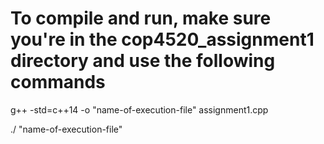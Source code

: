 # To compile and run, make sure you're in the cop4520_assignment1 directory and use the following commands

g++ -std=c++14 -o "name-of-execution-file" assignment1.cpp

./ "name-of-execution-file"
